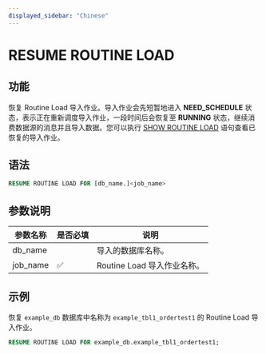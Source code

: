 ```yaml
---
displayed_sidebar: "Chinese"
---
```


# RESUME ROUTINE LOAD

## 功能

恢复 Routine Load 导入作业。导入作业会先短暂地进入 **NEED_SCHEDULE** 状态，表示正在重新调度导入作业，一段时间后会恢复至 **RUNNING** 状态，继续消费数据源的消息并且导入数据。您可以执行 [SHOW ROUTINE LOAD](./SHOW_ROUTINE_LOAD.md) 语句查看已恢复的导入作业。

## 语法

```SQL
RESUME ROUTINE LOAD FOR [db_name.]<job_name>
```

## 参数说明

| 参数名称 | 是否必填 | 说明                        |
| -------- | -------- | --------------------------- |
| db_name  |          | 导入的数据库名称。          |
| job_name | ✅        | Routine Load 导入作业名称。 |

## 示例

恢复 `example_db` 数据库中名称为 `example_tbl1_ordertest1` 的 Routine Load 导入作业。

```SQL
RESUME ROUTINE LOAD FOR example_db.example_tbl1_ordertest1;
```
